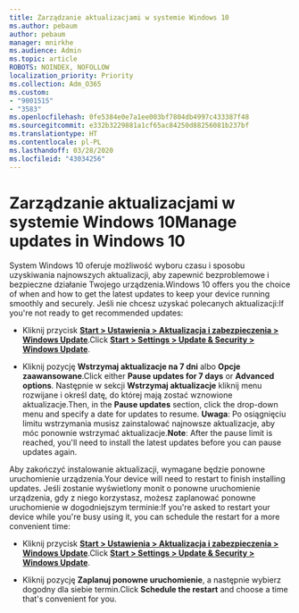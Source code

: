 ```yaml
---
title: Zarządzanie aktualizacjami w systemie Windows 10
ms.author: pebaum
author: pebaum
manager: mnirkhe
ms.audience: Admin
ms.topic: article
ROBOTS: NOINDEX, NOFOLLOW
localization_priority: Priority
ms.collection: Adm_O365
ms.custom:
- "9001515"
- "3583"
ms.openlocfilehash: 0fe5384e0e7a1ee003bf7804db4997c433387f48
ms.sourcegitcommit: e332b3229881a1cf65ac84250d88256081b237bf
ms.translationtype: HT
ms.contentlocale: pl-PL
ms.lasthandoff: 03/28/2020
ms.locfileid: "43034256"
---
```

# <a name="manage-updates-in-windows-10"></a><span data-ttu-id="74a4a-102">Zarządzanie aktualizacjami w systemie Windows 10</span><span class="sxs-lookup"><span data-stu-id="74a4a-102">Manage updates in Windows 10</span></span>

<span data-ttu-id="74a4a-103">System Windows 10 oferuje możliwość wyboru czasu i sposobu uzyskiwania najnowszych aktualizacji, aby zapewnić bezproblemowe i bezpieczne działanie Twojego urządzenia.</span><span class="sxs-lookup"><span data-stu-id="74a4a-103">Windows 10 offers you the choice of when and how to get the latest updates to keep your device running smoothly and securely.</span></span> <span data-ttu-id="74a4a-104">Jeśli nie chcesz uzyskać polecanych aktualizacji:</span><span class="sxs-lookup"><span data-stu-id="74a4a-104">If you're not ready to get recommended updates:</span></span>

- <span data-ttu-id="74a4a-105">Kliknij przycisk **[Start > Ustawienia > Aktualizacja i zabezpieczenia > Windows Update](ms-settings:windowsupdate)**.</span><span class="sxs-lookup"><span data-stu-id="74a4a-105">Click **[Start > Settings > Update & Security > Windows Update](ms-settings:windowsupdate)**.</span></span>

- <span data-ttu-id="74a4a-106">Kliknij pozycję **Wstrzymaj aktualizacje na 7 dni** albo **Opcje zaawansowane**.</span><span class="sxs-lookup"><span data-stu-id="74a4a-106">Click either **Pause updates for 7 days** or **Advanced options**.</span></span> <span data-ttu-id="74a4a-107">Następnie w sekcji **Wstrzymaj aktualizacje** kliknij menu rozwijane i określ datę, do której mają zostać wznowione aktualizacje.</span><span class="sxs-lookup"><span data-stu-id="74a4a-107">Then, in the **Pause updates** section, click the drop-down menu and specify a date for updates to resume.</span></span> <span data-ttu-id="74a4a-108">**Uwaga**: Po osiągnięciu limitu wstrzymania musisz zainstalować najnowsze aktualizacje, aby móc ponownie wstrzymać aktualizacje.</span><span class="sxs-lookup"><span data-stu-id="74a4a-108">**Note**: After the pause limit is reached, you'll need to install the latest updates before you can pause updates again.</span></span>

<span data-ttu-id="74a4a-109">Aby zakończyć instalowanie aktualizacji, wymagane będzie ponowne uruchomienie urządzenia.</span><span class="sxs-lookup"><span data-stu-id="74a4a-109">Your device will need to restart to finish installing updates.</span></span> <span data-ttu-id="74a4a-110">Jeśli zostanie wyświetlony monit o ponowne uruchomienie urządzenia, gdy z niego korzystasz, możesz zaplanować ponowne uruchomienie w dogodniejszym terminie:</span><span class="sxs-lookup"><span data-stu-id="74a4a-110">If you're asked to restart your device while you're busy using it, you can schedule the restart for a more convenient time:</span></span>

- <span data-ttu-id="74a4a-111">Kliknij przycisk **[Start > Ustawienia > Aktualizacja i zabezpieczenia > Windows Update](ms-settings:windowsupdate)**.</span><span class="sxs-lookup"><span data-stu-id="74a4a-111">Click **[Start > Settings > Update & Security > Windows Update](ms-settings:windowsupdate)**.</span></span>

- <span data-ttu-id="74a4a-112">Kliknij pozycję **Zaplanuj ponowne uruchomienie**, a następnie wybierz dogodny dla siebie termin.</span><span class="sxs-lookup"><span data-stu-id="74a4a-112">Click **Schedule the restart** and choose a time that's convenient for you.</span></span>
